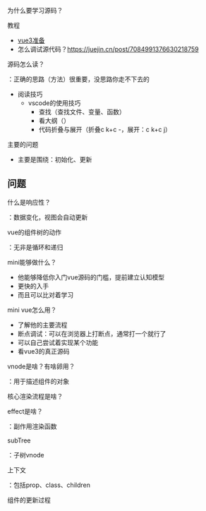 为什么要学习源码？



教程

- [vue3准备](https://juejin.cn/post/7077369940038123550)
- 怎么调试源代码？https://juejin.cn/post/7084991376630218759



源码怎么读？

：正确的思路（方法）很重要，没思路你走不下去的

- 阅读技巧
  - vscode的使用技巧
    - 查找（查找文件、变量、函数）
    - 看大纲（）
    - 代码折叠与展开（折叠c k+c -，展开：c k+c j）

主要的问题

- 主要是围绕：初始化、更新

## 问题

什么是响应性？

：数据变化，视图会自动更新

vue的组件树的动作

：无非是循环和递归

mini能够做什么？

- 他能够降低你入门vue源码的门槛，提前建立认知模型
- 更快的入手
- 而且可以比对着学习

mini vue怎么用？

- 了解他的主要流程
- 断点调试：可以在浏览器上打断点，通常打一个就行了
- 可以自己尝试着实现某个功能
- 看vue3的真正源码



vnode是啥？有啥卵用？

：用于描述组件的对象

核心渲染流程是啥？

effect是啥？

：副作用渲染函数

subTree

：子树vnode

上下文

：包括prop、class、children

组件的更新过程
